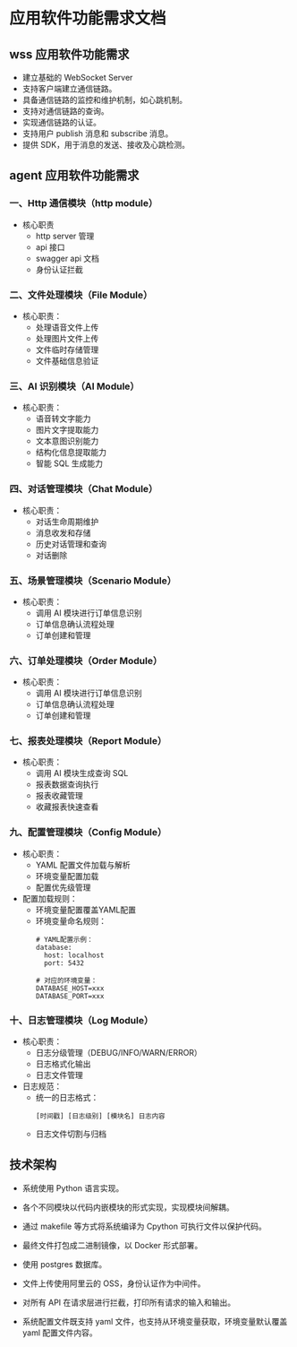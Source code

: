# 应用软件功能需求文档

## wss 应用软件功能需求
* 建立基础的 WebSocket Server
* 支持客户端建立通信链路。
* 具备通信链路的监控和维护机制，如心跳机制。
* 支持对通信链路的查询。
* 实现通信链路的认证。
* 支持用户 publish 消息和 subscribe 消息。
* 提供 SDK，用于消息的发送、接收及心跳检测。

## agent 应用软件功能需求

### 一、Http 通信模块（http module）
* 核心职责
  - http server 管理
  - api 接口
  - swagger api 文档
  - 身份认证拦截

### 二、文件处理模块（File Module）
* 核心职责：
  - 处理语音文件上传
  - 处理图片文件上传
  - 文件临时存储管理
  - 文件基础信息验证

### 三、AI 识别模块（AI Module）
* 核心职责：
  - 语音转文字能力
  - 图片文字提取能力
  - 文本意图识别能力
  - 结构化信息提取能力
  - 智能 SQL 生成能力

### 四、对话管理模块（Chat Module）
* 核心职责：
  - 对话生命周期维护
  - 消息收发和存储
  - 历史对话管理和查询
  - 对话删除

### 五、场景管理模块（Scenario Module）
* 核心职责：
  - 调用 AI 模块进行订单信息识别
  - 订单信息确认流程处理
  - 订单创建和管理

### 六、订单处理模块（Order Module）
* 核心职责：
  - 调用 AI 模块进行订单信息识别
  - 订单信息确认流程处理
  - 订单创建和管理

### 七、报表处理模块（Report Module）
* 核心职责：
  - 调用 AI 模块生成查询 SQL
  - 报表数据查询执行
  - 报表收藏管理
  - 收藏报表快速查看

### 九、配置管理模块（Config Module）
* 核心职责：
  - YAML 配置文件加载与解析
  - 环境变量配置加载
  - 配置优先级管理
* 配置加载规则：
  - 环境变量配置覆盖YAML配置
  - 环境变量命名规则：
    ```
    # YAML配置示例：
    database:
      host: localhost
      port: 5432
      
    # 对应的环境变量：
    DATABASE_HOST=xxx
    DATABASE_PORT=xxx
    ```

### 十、日志管理模块（Log Module）
* 核心职责：
  - 日志分级管理（DEBUG/INFO/WARN/ERROR）
  - 日志格式化输出
  - 日志文件管理
* 日志规范：
  - 统一的日志格式：
    ```
    [时间戳] [日志级别] [模块名] 日志内容
    ```
  - 日志文件切割与归档

## 技术架构

* 系统使用 Python 语言实现。

* 各个不同模块以代码内嵌模块的形式实现，实现模块间解耦。

* 通过 makefile 等方式将系统编译为 Cpython 可执行文件以保护代码。

* 最终文件打包成二进制镜像，以 Docker 形式部署。

* 使用 postgres 数据库。

* 文件上传使用阿里云的 OSS，身份认证作为中间件。

* 对所有 API 在请求层进行拦截，打印所有请求的输入和输出。

* 系统配置文件既支持 yaml 文件，也支持从环境变量获取，环境变量默认覆盖 yaml 配置文件内容。
